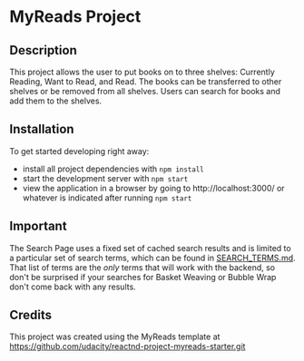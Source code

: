 # MyReads Project

## Description
This project allows the user to put books on to three shelves: Currently Reading, Want to Read, and Read. The books can be transferred to other shelves or be removed from all shelves. Users can search for books and add them to the shelves.

## Installation
To get started developing right away:

* install all project dependencies with `npm install`
* start the development server with `npm start`
* view the application in a browser by going to http://localhost:3000/ or whatever is indicated after running `npm start`

## Important
The Search Page uses a fixed set of cached search results and is limited to a particular set of search terms, which can be found in [SEARCH_TERMS.md](SEARCH_TERMS.md). That list of terms are the _only_ terms that will work with the backend, so don't be surprised if your searches for Basket Weaving or Bubble Wrap don't come back with any results.

## Credits
This project was created using the MyReads template at https://github.com/udacity/reactnd-project-myreads-starter.git
